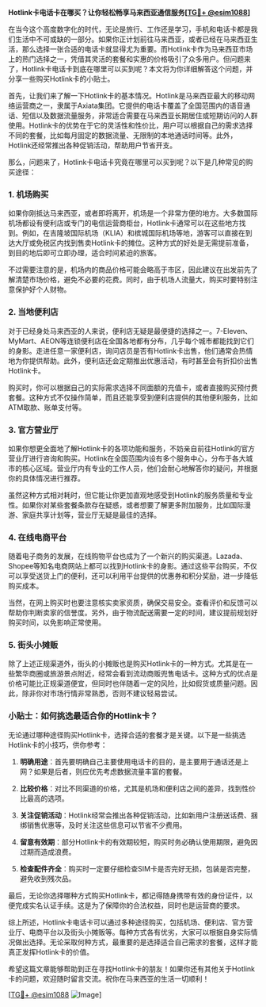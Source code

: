 **Hotlink卡电话卡在哪买？让你轻松畅享马来西亚通信服务[[TG💪+ @esim1088](https://t.me/s/esim1088)]**

在当今这个高度数字化的时代，无论是旅行、工作还是学习，手机和电话卡都是我们生活中不可或缺的一部分。如果你正计划前往马来西亚，或者已经在马来西亚生活，那么选择一张合适的电话卡就显得尤为重要。而Hotlink卡作为马来西亚市场上的热门选择之一，凭借其灵活的套餐和实惠的价格吸引了众多用户。但问题来了，Hotlink卡电话卡到底在哪里可以买到呢？本文将为你详细解答这个问题，并分享一些购买Hotlink卡的小贴士。

首先，让我们来了解一下Hotlink卡的基本情况。Hotlink是马来西亚最大的移动网络运营商之一，隶属于Axiata集团。它提供的电话卡覆盖了全国范围内的语音通话、短信以及数据流量服务，非常适合需要在马来西亚长期居住或短期访问的人群使用。Hotlink卡的优势在于它的灵活性和性价比，用户可以根据自己的需求选择不同的套餐，比如每月固定的数据流量、无限制的本地通话时间等。此外，Hotlink还经常推出各种促销活动，帮助用户节省开支。

那么，问题来了，Hotlink卡电话卡究竟在哪里可以买到呢？以下是几种常见的购买途径：

### 1. **机场购买**
如果你刚抵达马来西亚，或者即将离开，机场是一个非常方便的地方。大多数国际机场都设有便利店或专门的电信运营商柜台，Hotlink卡通常可以在这些地方找到。例如，在吉隆坡国际机场（KLIA）和槟城国际机场等地，游客可以直接在到达大厅或免税区内找到售卖Hotlink卡的摊位。这种方式的好处是无需提前准备，到目的地后即可立即办理，适合时间紧迫的旅客。

不过需要注意的是，机场内的商品价格可能会略高于市区，因此建议在出发前先了解清楚市场价格，避免不必要的花费。同时，由于机场人流量大，购买时要特别注意保护好个人财物。

### 2. **当地便利店**
对于已经身处马来西亚的人来说，便利店无疑是最便捷的选择之一。7-Eleven、MyMart、AEON等连锁便利店在全国各地都有分布，几乎每个城市都能找到它们的身影。走进任意一家便利店，询问店员是否有Hotlink卡出售，他们通常会热情地为你提供帮助。此外，便利店还会定期推出优惠活动，有时甚至会有折扣价出售Hotlink卡。

购买时，你可以根据自己的实际需求选择不同面额的充值卡，或者直接购买预付费套餐。这种方式不仅操作简单，而且还能享受到便利店提供的其他便利服务，比如ATM取款、账单支付等。

### 3. **官方营业厅**
如果你想更全面地了解Hotlink卡的各项功能和服务，不妨亲自前往Hotlink的官方营业厅进行咨询和购买。Hotlink在全国范围内设有多个服务中心，分布于各大城市的核心区域。营业厅内有专业的工作人员，他们会耐心地解答你的疑问，并根据你的具体情况进行推荐。

虽然这种方式相对耗时，但它能让你更加直观地感受到Hotlink的服务质量和专业性。如果你对某些套餐条款存在疑惑，或者想要了解更多附加服务，比如国际漫游、家庭共享计划等，营业厅无疑是最佳的选择。

### 4. **在线电商平台**
随着电子商务的发展，在线购物平台也成为了一个新兴的购买渠道。Lazada、Shopee等知名电商网站上都可以找到Hotlink卡的身影。通过这些平台购买，不仅可以享受送货上门的便利，还可以利用平台提供的优惠券和积分奖励，进一步降低购买成本。

当然，在网上购买时也要注意核实卖家资质，确保交易安全。查看评价和反馈可以帮助你判断卖家的信誉度。另外，由于物流配送需要一定的时间，建议提前规划好购买时间，以免影响正常使用。

### 5. **街头小摊贩**
除了上述正规渠道外，街头的小摊贩也是购买Hotlink卡的一种方式。尤其是在一些繁华商圈或旅游景点附近，经常会看到流动商贩兜售电话卡。这种方式的优点是价格可能比正规渠道便宜，但同时也伴随着一定的风险，比如假货或质量问题。因此，除非你对市场行情非常熟悉，否则不建议轻易尝试。

### 小贴士：如何挑选最适合你的Hotlink卡？
无论通过哪种途径购买Hotlink卡，选择合适的套餐才是关键。以下是一些挑选Hotlink卡的小技巧，供你参考：

1. **明确用途**：首先要明确自己主要使用电话卡的目的，是主要用于通话还是上网？如果是后者，则应优先考虑数据流量丰富的套餐。
   
2. **比较价格**：对比不同渠道的价格，尤其是机场和便利店之间的差异，找到性价比最高的选项。

3. **关注促销活动**：Hotlink经常会推出各种促销活动，比如新用户注册送话费、捆绑销售优惠等，及时关注这些信息可以节省不少费用。

4. **留意有效期**：部分Hotlink卡的有效期较短，购买时务必确认使用期限，避免因过期而造成浪费。

5. **检查配件齐全**：购买时一定要仔细检查SIM卡是否完好无损，包装是否完整，避免收到残次品。

最后，无论你选择哪种方式购买Hotlink卡，都记得随身携带有效的身份证件，以便完成实名认证手续。这是为了保障你的合法权益，同时也是运营商的要求。

综上所述，Hotlink卡电话卡可以通过多种途径购买，包括机场、便利店、官方营业厅、电商平台以及街头小摊贩等。每种方式各有优劣，大家可以根据自身实际情况做出选择。无论采取何种方式，最重要的是选择适合自己需求的套餐，这样才能真正发挥Hotlink卡的价值。

希望这篇文章能够帮助到正在寻找Hotlink卡的朋友！如果你还有其他关于Hotlink卡的问题，欢迎随时留言交流。祝你在马来西亚的生活一切顺利！

[[TG💪+ @esim1088](https://t.me/s/esim1088) ![Image](https://i.postimg.cc/4NQfJmqS/Snipaste-2025-05-13-00-14-12.png)]